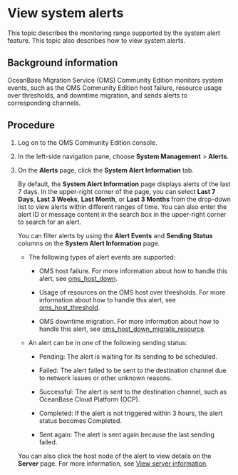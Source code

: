 # View system alerts

This topic describes the monitoring range supported by the system alert feature. This topic also describes how to view system alerts.

## Background information

OceanBase Migration Service (OMS) Community Edition monitors system events, such as the OMS Community Edition host failure, resource usage over thresholds, and downtime migration, and sends alerts to corresponding channels.

## Procedure

1. Log on to the OMS Community Edition console.

2. In the left-side navigation pane, choose **System Management** \> **Alerts**.

3. On the **Alerts** page, click the **System Alert Information** tab.

   By default, the **System Alert Information** page displays alerts of the last 7 days. In the upper-right corner of the page, you can select **Last 7 Days**, **Last 3 Weeks**, **Last Month**, or **Last 3 Months** from the drop-down list to view alerts within different ranges of time. You can also enter the alert ID or message content in the search box in the upper-right corner to search for an alert.

   You can filter alerts by using the **Alert Events** and **Sending Status** columns on the **System Alert Information** page.
   * The following types of alert events are supported:

     * OMS host failure. For more information about how to handle this alert, see [oms_host_down](../../12.reference-guide/3.alarm-reference/1.oms-host-down.md).

     * Usage of resources on the OMS host over thresholds. For more information about how to handle this alert, see [oms_host_threshold](../../12.reference-guide/3.alarm-reference/3.oms-host-threshold.md).

     * OMS downtime migration. For more information about how to handle this alert, see [oms_host_down_migrate_resource](../../12.reference-guide/3.alarm-reference/2.oms-host-down-migrate-resource.md).

   * An alert can be in one of the following sending status:

     * Pending: The alert is waiting for its sending to be scheduled.

     * Failed: The alert failed to be sent to the destination channel due to network issues or other unknown reasons.

     * Successful: The alert is sent to the destination channel, such as OceanBase Cloud Platform (OCP).

     * Completed: If the alert is not triggered within 3 hours, the alert status becomes Completed.

     * Sent again: The alert is sent again because the last sending failed.

   You can also click the host node of the alert to view details on the **Server** page. For more information, see [View server information](../../9.o-m-manual/3.server/1.view-server-information.md).
